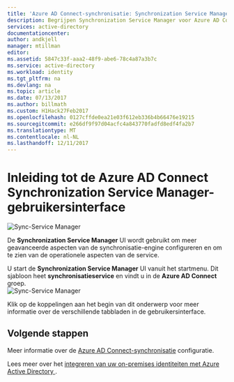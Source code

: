 ```yaml
---
title: 'Azure AD Connect-synchronisatie: Synchronization Service Manager UI | Microsoft Docs'
description: Begrijpen Synchronization Service Manager voor Azure AD Connect.
services: active-directory
documentationcenter: 
author: andkjell
manager: mtillman
editor: 
ms.assetid: 5847c33f-aaa2-48f9-abe6-78c4a87a3b7c
ms.service: active-directory
ms.workload: identity
ms.tgt_pltfrm: na
ms.devlang: na
ms.topic: article
ms.date: 07/13/2017
ms.author: billmath
ms.custom: H1Hack27Feb2017
ms.openlocfilehash: 0127cffde0ea21e03f612eb336b4b66476e19215
ms.sourcegitcommit: e266df9f97d04acfc4a843770fadfd8edf4fa2b7
ms.translationtype: MT
ms.contentlocale: nl-NL
ms.lasthandoff: 12/11/2017
---
```

# <a name="introduction-to-the-azure-ad-connect-synchronization-service-manager-ui"></a>Inleiding tot de Azure AD Connect Synchronization Service Manager-gebruikersinterface

![Sync-Service Manager](./media/active-directory-aadconnectsync-service-manager-ui/ssmui.png)

De **Synchronization Service Manager** UI wordt gebruikt om meer geavanceerde aspecten van de synchronisatie-engine configureren en om te zien van de operationele aspecten van de service.

U start de **Synchronization Service Manager** UI vanuit het startmenu. Dit sjabloon heet **synchronisatieservice** en vindt u in de **Azure AD Connect** groep.  
![Sync-Service Manager](./media/active-directory-aadconnectsync-service-manager-ui/startmenu.png)

Klik op de koppelingen aan het begin van dit onderwerp voor meer informatie over de verschillende tabbladen in de gebruikersinterface.

## <a name="next-steps"></a>Volgende stappen
Meer informatie over de [Azure AD Connect-synchronisatie](active-directory-aadconnectsync-whatis.md) configuratie.

Lees meer over het [integreren van uw on-premises identiteiten met Azure Active Directory ](active-directory-aadconnect.md).
